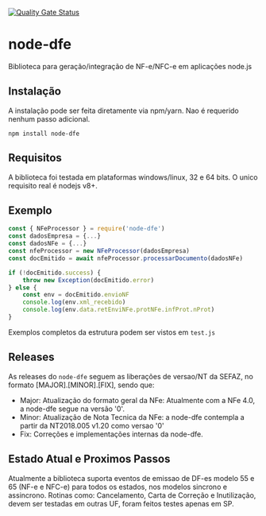 [![Quality Gate Status](https://sonarcloud.io/api/project_badges/measure?project=lealhugui_node-dfe&metric=alert_status)](https://sonarcloud.io/dashboard?id=lealhugui_node-dfe)



# node-dfe
Biblioteca para geração/integração de NF-e/NFC-e em aplicações node.js

## Instalação
A instalação pode ser feita diretamente via npm/yarn. Nao é requerido nenhum passo adicional.

```npm install node-dfe```

## Requisitos

A biblioteca foi testada em plataformas windows/linux, 32 e 64 bits. O unico requisito real é nodejs v8+.

## Exemplo

```javascript
const { NFeProcessor } = require('node-dfe')
const dadosEmpresa = {...}
const dadosNFe = {...}
const nfeProcessor = new NFeProcessor(dadosEmpresa)
const docEmitido = await nfeProcessor.processarDocumento(dadosNFe)

if (!docEmitido.success) {
    throw new Exception(docEmitido.error)
} else {
    const env = docEmitido.envioNF
    console.log(env.xml_recebido)
    console.log(env.data.retEnviNFe.protNFe.infProt.nProt)
}
```

Exemplos completos da estrutura podem ser vistos em ```test.js```

## Releases

As releases do ```node-dfe``` seguem as liberações de versao/NT da SEFAZ, no formato [MAJOR].[MINOR].[FIX], sendo que:

- Major: Atualização do formato geral da NFe: Atualmente com a NFe 4.0, a node-dfe segue na versão '0'.
- Minor: Atualização de Nota Tecnica da NFe: a node-dfe contempla a partir da NT2018.005 v1.20 como versao '0'
- Fix: Correções e implementações internas da node-dfe.

## Estado Atual e Proximos Passos

Atualmente a biblioteca suporta eventos de emissao de DF-es modelo 55 e 65 (NF-e e NFC-e) para todos os estados, nos modelos sincrono e assincrono. 
Rotinas como: Cancelamento, Carta de Correção e Inutilização, devem ser testadas em outras UF, foram feitos testes apenas em SP.

